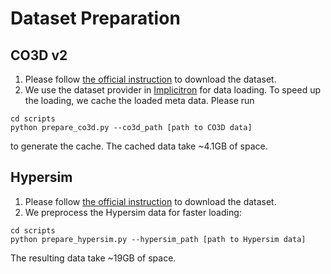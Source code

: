 # Dataset Preparation

## CO3D v2
1. Please follow [the official instruction](https://github.com/facebookresearch/co3d) to download the dataset.
2. We use the dataset provider in [Implicitron](https://github.com/facebookresearch/pytorch3d/tree/main/pytorch3d/implicitron) for data loading. To speed up the loading, we cache the loaded meta data. Please run 
```
cd scripts
python prepare_co3d.py --co3d_path [path to CO3D data]
```
to generate the cache. The cached data take ~4.1GB of space.

## Hypersim
1. Please follow [the official instruction](https://github.com/apple/ml-hypersim) to download the dataset.
2. We preprocess the Hypersim data for faster loading:
```
cd scripts
python prepare_hypersim.py --hypersim_path [path to Hypersim data]
```
The resulting data take ~19GB of space.
